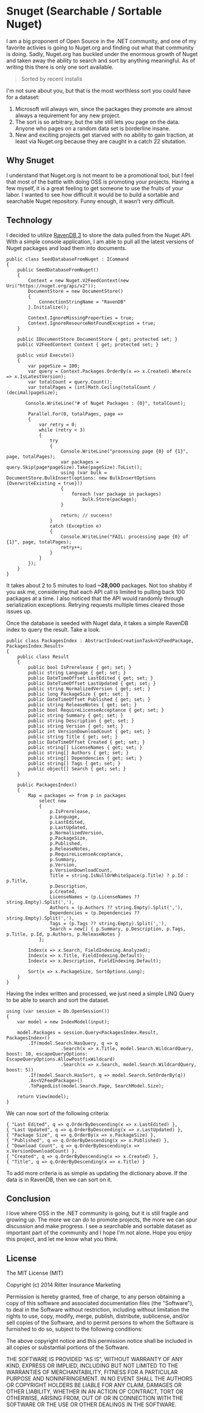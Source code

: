 # Snuget (Searchable / Sortable Nuget)

I am a big proponent of Open Source in the .NET community, and one of my favorite activies is going to Nuget.org and finding out what that community is doing. Sadly, Nuget.org has buckled under the enormous growth of Nuget and taken away the ability to search and sort by anything meaningful. As of writing this there is only one sort available.

> Sorted by recent installs

I'm not sure about you, but that is the most worthless sort you could have for a dataset:

1. Microsoft will always win, since the packages they promote are almost always a requirement for any new project.
2. The sort is so arbitrary, but the site still lets you page on the data. Anyone who pages on a random data set is borderline insane.
3. New and exciting projects get starved with no ability to gain traction, at least via Nuget.org because they are caught in a catch 22 situtation.

## Why Snuget

I understand that Nuget.org is not meant to be a promotional tool, but I feel that most of the battle with doing OSS is promoting your projects. Having a few myself, it is a great feeling to get someone to use the fruits of your labor. I wanted to see how difficult it would be to build a sortable and searchable Nuget repository. Funny enough, it wasn't very difficult.

## Technology

I decided to utilize [RavenDB 3](http://ravendb.net) to store the data pulled from the Nuget API. With a simple console application, I am able to pull all the latest versions of Nuget packages and load them into documents.

```
public class SeedDatabaseFromNuget : ICommand
{
    public SeedDatabaseFromNuget()
    {
        Context = new Nuget.V2FeedContext(new Uri("https://nuget.org/api/v2"));
        DocumentStore = new DocumentStore()
        {
            ConnectionStringName = "RavenDB"
        }.Initialize();

        Context.IgnoreMissingProperties = true;
        Context.IgnoreResourceNotFoundException = true;
    }

    public IDocumentStore DocumentStore { get; protected set; }
    public V2FeedContext Context { get; protected set; }

    public void Execute()
    {
        var pageSize = 100;
        var query = Context.Packages.OrderBy(x => x.Created).Where(x => x.IsLatestVersion);
        var totalCount = query.Count();
        var totalPages = (int)Math.Ceiling(totalCount / (decimal)pageSize);

       Console.WriteLine("# of Nuget Packages : {0}", totalCount);

        Parallel.For(0, totalPages, page =>
        {
            var retry = 0;
            while (retry < 3)
            {
                try
                {
                    Console.WriteLine("processing page {0} of {1}", page, totalPages);
                    var packages = query.Skip(page*pageSize).Take(pageSize).ToList();
                    using (var bulk = DocumentStore.BulkInsert(options: new BulkInsertOptions {OverwriteExisting = true}))
                    {
                        foreach (var package in packages)
                            bulk.Store(package);
                    }

                    return; // success!
                }
                catch (Exception e)
                {
                    Console.WriteLine("FAIL: processing page {0} of {1}", page, totalPages);
                    retry++;
                }
            }
        });
    }
}
```

It takes about 2 to 5 minutes to load **~28,000** packages. Not too shabby if you ask me, considering that each API call is limited to pulling back 100 packages at a time. I also noticed that the API would randomly through serialization exceptions. Retrying requests multiple times cleared those issues up.

Once the database is seeded with Nuget data, it takes a simple RavenDB index to query the result. Take a look.

```
public class PackagesIndex : AbstractIndexCreationTask<V2FeedPackage, PackagesIndex.Result>
{
    public class Result
    {
        public bool IsPrerelease { get; set; }
        public string Language { get; set; }
        public DateTimeOffset LastEdited { get; set; }
        public DateTimeOffset LastUpdated { get; set; }
        public string NormalizedVersion { get; set; }
        public long PackageSize { get; set; }
        public DateTimeOffset Published { get; set; }
        public string ReleaseNotes { get; set; }
        public bool RequireLicenseAcceptance { get; set; }
        public string Summary { get; set; }
        public string Description { get; set; }
        public string Version { get; set; }
        public int VersionDownloadCount { get; set; }
        public string Title { get; set; }
        public DateTimeOffset Created { get; set; }
        public string[] LicenseNames { get; set; }
        public string[] Authors { get; set; }
        public string[] Dependencies { get; set; }
        public string[] Tags { get; set; }
        public object[] Search { get; set; }
    }

    public PackagesIndex()
    {
        Map = packages => from p in packages
            select new
            {
                p.IsPrerelease,
                p.Language,
                p.LastEdited,
                p.LastUpdated,
                p.NormalizedVersion,
                p.PackageSize,
                p.Published,
                p.ReleaseNotes,
                p.RequireLicenseAcceptance,
                p.Summary,
                p.Version,
                p.VersionDownloadCount,
                Title = string.IsNullOrWhiteSpace(p.Title) ? p.Id : p.Title,
                p.Description,
                p.Created,
                LicenseNames = (p.LicenseNames ?? string.Empty).Split(','),
                Authors = (p.Authors ?? string.Empty).Split(','),
                Dependencies = (p.Dependencies ?? string.Empty).Split(','),
                Tags = (p.Tags ?? string.Empty).Split(','),
                Search = new[] { p.Summary, p.Description, p.Tags, p.Title, p.Id, p.Authors, p.ReleaseNotes }
            };

        Index(x => x.Search, FieldIndexing.Analyzed);
        Index(x => x.Title, FieldIndexing.Default);
        Index(x => x.Description, FieldIndexing.Default);

        Sort(x => x.PackageSize, SortOptions.Long);
    }
}
```

Having the index written and processed, we just need a simple LINQ Query to be able to search and sort the dataset.

```
using (var session = Db.OpenSession())
{
    var model = new IndexModel(input);

    model.Packages = session.Query<PackagesIndex.Result, PackagesIndex>()
        .If(model.Search.HasQuery, q => q
                    .Search(x => x.Title, model.Search.WildcardQuery, boost: 10, escapeQueryOptions: EscapeQueryOptions.AllowPostfixWildcard)
                    .Search(x => x.Search, model.Search.WildcardQuery, boost: 5))
        .If(model.Search.HasSort, q => model.Search.SetOrderBy(q))
        .As<V2FeedPackage>()
        .ToPagedList(model.Search.Page, SearchModel.Size);

    return View(model);
}
```

We can now sort of the following criteria:

```
{ "Last Edited", q => q.OrderByDescending(x => x.LastEdited) },
{ "Last Updated", q => q.OrderByDescending(x => x.LastUpdated) },
{ "Package Size", q => q.OrderBy(x => x.PackageSize) },
{ "Published", q => q.OrderByDescending(x => x.Published) },
{ "Download Count", q => q.OrderByDescending(x => x.VersionDownloadCount) },
{ "Created", q => q.OrderByDescending(x => x.Created) },
{ "Title", q => q.OrderByDescending(x => x.Title) }
```
To add more criteria is as simple as updating the dictionary above. If the data is in RavenDB, then we can sort on it.

## Conclusion

I love where OSS in the .NET community is going, but it is still fragile and growing up. The more we can do to promote projects, the more we can spur discussion and make progress. I see a searchable and sortable dataset as important part of the community and I hope I'm not alone. Hope you enjoy this project, and let me know what you think.

## License

The MIT License (MIT)

Copyright (c) 2014 Ritter Insurance Marketing

Permission is hereby granted, free of charge, to any person obtaining a copy
of this software and associated documentation files (the "Software"), to deal
in the Software without restriction, including without limitation the rights
to use, copy, modify, merge, publish, distribute, sublicense, and/or sell
copies of the Software, and to permit persons to whom the Software is
furnished to do so, subject to the following conditions:

The above copyright notice and this permission notice shall be included in all
copies or substantial portions of the Software.

THE SOFTWARE IS PROVIDED "AS IS", WITHOUT WARRANTY OF ANY KIND, EXPRESS OR
IMPLIED, INCLUDING BUT NOT LIMITED TO THE WARRANTIES OF MERCHANTABILITY,
FITNESS FOR A PARTICULAR PURPOSE AND NONINFRINGEMENT. IN NO EVENT SHALL THE
AUTHORS OR COPYRIGHT HOLDERS BE LIABLE FOR ANY CLAIM, DAMAGES OR OTHER
LIABILITY, WHETHER IN AN ACTION OF CONTRACT, TORT OR OTHERWISE, ARISING FROM,
OUT OF OR IN CONNECTION WITH THE SOFTWARE OR THE USE OR OTHER DEALINGS IN THE
SOFTWARE.
